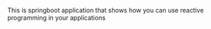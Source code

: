 This is springboot application that shows how you can use reactive programming in your applications
